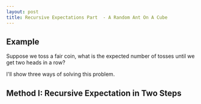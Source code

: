 ```yaml
---
layout: post
title: Recursive Expectations Part  - A Random Ant On A Cube
---
```


## Example

Suppose we toss a fair coin, what is the expected number of tosses until we get two heads in a row?

I'll show three ways of solving this problem.

## Method I: Recursive Expectation in Two Steps
